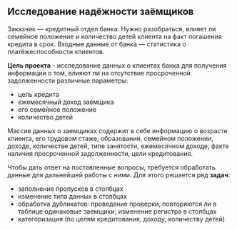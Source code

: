 ## Исследование надёжности заёмщиков

Заказчик — кредитный отдел банка. Нужно разобраться, влияет ли семейное положение и количество детей клиента на факт погашения кредита в срок. Входные данные от банка — статистика о платёжеспособности клиентов.

**Цель проекта** - исследование данных о клиентах банка для получения информации о том, влияют ли на отсутствие просроченной задолженности различные параметры:
- цель кредита 
- ежемесячный доход заемщика
- его семейное положение
- количество детей

Массив данных о заемщиках содержит в себе информацию о возрасте клиента, его трудовом стаже, образовании, семейном положении, доходе, количестве детей, типе занятости, ежемесячном доходе, факте наличия просроченной задолженности, цели кредитования.

Чтобы дать ответ на поставленные вопросы, требуется обработать данные для дальнейшей работы с ними. Для этого решается ряд **задач**:

- заполнение пропусков в столбцах 
- изменение типа данных в столбцах
- обработка дубликатов: проведение проверки, повторяются ли в таблице одинаковые заемщики; изменение регистра в столбцах 
- категоризация (по целям кредитования, доходу, количеству детей)
